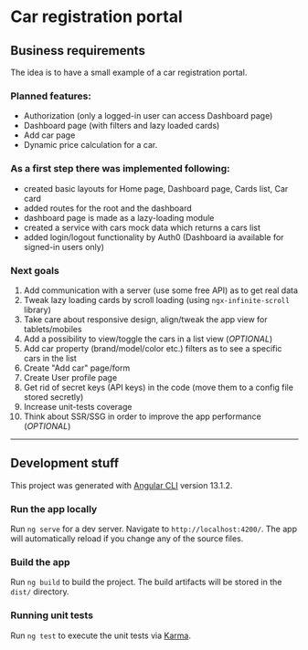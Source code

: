 # Car registration portal

## Business requirements
The idea is to have a small example of a car registration portal.

### Planned features:
 - Authorization (only a logged-in user can access Dashboard page)
 - Dashboard page (with filters and lazy loaded cards)
 - Add car page
 - Dynamic price calculation for a car.

### As a first step there was implemented following:
 - created basic layouts for Home page, Dashboard page, Cards list, Car card
 - added routes for the root and the dashboard
 - dashboard page is made as a lazy-loading module
 - created a service with cars mock data which returns a cars list
 - added login/logout functionality by Auth0 (Dashboard ia available for signed-in users only)

### Next goals
1. Add communication with a server (use some free API) as to get real data
2. Tweak lazy loading cards by scroll loading (using `ngx-infinite-scroll` library)
3. Take care about responsive design, align/tweak the app view for tablets/mobiles 
4. Add a possibility to view/toggle the cars in a list view (*OPTIONAL*)
5. Add car property (brand/model/color etc.) filters as to see a specific cars in the list
6. Create "Add car" page/form 
7. Create User profile page 
8. Get rid of secret keys (API keys) in the code (move them to a config file stored secretly)
9. Increase unit-tests coverage  
10. Think about SSR/SSG in order to improve the app performance (*OPTIONAL*)

-----------

## Development stuff
This project was generated with [Angular CLI](https://github.com/angular/angular-cli) version 13.1.2.

### Run the app locally
Run `ng serve` for a dev server. Navigate to `http://localhost:4200/`. The app will automatically reload if you change any of the source files.

### Build the app

Run `ng build` to build the project. The build artifacts will be stored in the `dist/` directory.

### Running unit tests

Run `ng test` to execute the unit tests via [Karma](https://karma-runner.github.io).

